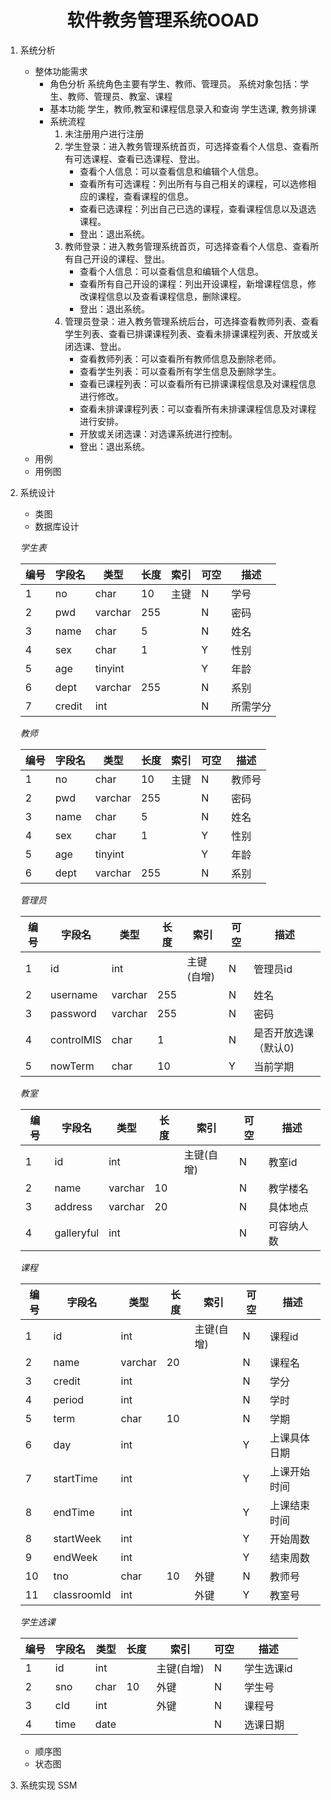 # <div style="text-align: center;">软件教务管理系统OOAD</div>
1. 系统分析
    - 整体功能需求
        + 角色分析
        系统角色主要有学生、教师、管理员。
        系统对象包括：学生、教师、管理员、教室、课程
        + 基本功能
        学生，教师,教室和课程信息录入和查询
        学生选课, 教务排课
        + 系统流程
            1. 未注册用户进行注册
            2. 学生登录：进入教务管理系统首页，可选择查看个人信息、查看所有可选课程、查看已选课程、登出。
                - 查看个人信息：可以查看信息和编辑个人信息。
                - 查看所有可选课程：列出所有与自己相关的课程，可以选修相应的课程，查看课程的信息。
                - 查看已选课程：列出自己已选的课程，查看课程信息以及退选课程。
                - 登出：退出系统。
            3. 教师登录：进入教务管理系统首页，可选择查看个人信息、查看所有自己开设的课程、登出。
                - 查看个人信息：可以查看信息和编辑个人信息。
                - 查看所有自己开设的课程：列出开设课程，新增课程信息，修改课程信息以及查看课程信息，删除课程。
                - 登出：退出系统。
            4. 管理员登录：进入教务管理系统后台，可选择查看教师列表、查看学生列表、查看已排课课程列表、查看未排课课程列表、开放或关闭选课、登出。
                - 查看教师列表：可以查看所有教师信息及删除老师。
                - 查看学生列表：可以查看所有学生信息及删除学生。
                - 查看已课程列表：可以查看所有已排课课程信息及对课程信息进行修改。
                - 查看未排课课程列表：可以查看所有未排课课程信息及对课程进行安排。
                - 开放或关闭选课：对选课系统进行控制。
                - 登出：退出系统。
    - 用例
    - 用例图
2. 系统设计
    + 类图
    + 数据库设计
    
    *学生表*
        
    | 编号 | 字段名 | 类型 | 长度 | 索引 | 可空 | 描述 |
    | ---- | ----- | ---- | ---- | ---- | ----- | ---- |
    | 1    | no   | char | 10   | 主键  | N     | 学号 |
    | 2    | pwd  | varchar | 255   |   | N     | 密码 |
    | 3    | name | char | 5    |       | N     | 姓名 |
    | 4    | sex  | char | 1    |       | Y     | 性别 |
    | 5    | age  | tinyint |   |       | Y     | 年龄 |
    | 6    | dept | varchar | 255   |   | N     | 系别 |
    | 7    | credit | int |    |   | N     | 所需学分 |

    *教师*

    | 编号 | 字段名 | 类型 | 长度 | 索引 | 可空 | 描述 |
    | ---- | ----- | ---- | ---- | ---- | ----- | ---- |
    | 1    | no   | char | 10   | 主键  | N     | 教师号 |
    | 2    | pwd  | varchar | 255   |   | N     | 密码 |
    | 3    | name | char | 5    |       | N     | 姓名 |
    | 4    | sex  | char | 1    |       | Y     | 性别 |
    | 5    | age  | tinyint |   |       | Y     | 年龄 |
    | 6    | dept | varchar | 255   |   | N     | 系别 |

    *管理员*

    | 编号 | 字段名 | 类型 | 长度 | 索引 | 可空 | 描述 |
    | ---- | ----- | ---- | ---- | ---- | ----- | ---- |
    | 1    | id    | int  |      | 主键(自增) | N     | 管理员id |
    | 2    | username | varchar | 255   |   | N     | 姓名 |
    | 3    | password | varchar | 255   |   | N     | 密码 |
    | 4    | controlMIS | char | 1   |   | N     | 是否开放选课（默认0) |
    | 5    | nowTerm | char | 10   |   | Y     | 当前学期|
    
    *教室*
    
    | 编号 | 字段名 | 类型 | 长度 | 索引 | 可空 | 描述 |
    | ---- | ----- | ---- | ---- | ---- | ----- | ---- |
    | 1    | id    | int |       | 主键(自增)  | N     | 教室id |
    | 2    | name  | varchar | 10   |   | N     | 教学楼名 |
    | 3    | address | varchar | 20    |      | N    | 具体地点 |
    | 4    | galleryful | int |     |       | N     | 可容纳人数 |

    *课程*
    
    | 编号 | 字段名 | 类型 | 长度 | 索引 | 可空 | 描述 |
    | ---- | ----- | ---- | ---- | ---- | ----- | ---- |
    | 1    | id    | int |       | 主键(自增)  | N     | 课程id |
    | 2    | name  | varchar | 20   |   | N     | 课程名 |
    | 3    | credit | int |      |   | N     | 学分 |
    | 4    | period | int |      |   | N     | 学时 |
    | 5    | term | char | 10   |   | N      | 学期 |
    | 6    | day | int |    |   | Y      | 上课具体日期 |
    | 7    | startTime | int |    |   | Y      | 上课开始时间 |
    | 8    | endTime | int |    |   | Y      | 上课结束时间 |
    | 8    | startWeek | int |     |   | Y     | 开始周数 |
    | 9    | endWeek | int |       |   | Y      | 结束周数 |
    | 10   | tno | char | 10   | 外键  | N     | 教师号 |
    | 11   | classroomId | int |    | 外键  | Y     | 教室号 |
    
    *学生选课*
    
    | 编号 | 字段名 | 类型 | 长度 | 索引 | 可空 | 描述 |
    | ---- | ----- | ---- | ---- | ---- | ----- | ---- |
    | 1    | id  | int  |      | 主键(自增)   | N     | 学生选课id |
    | 2    | sno | char | 10   | 外键  | N     | 学生号 |
    | 3    | cId | int  |      | 外键  | N     | 课程号 |
    | 4    | time | date |     |      | N     | 选课日期 |

    + 顺序图
    + 状态图
3. 系统实现
SSM
